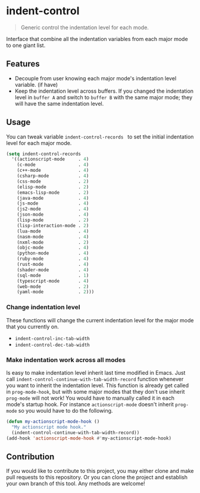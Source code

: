 # indent-control
> Generic control the indentation level for each mode.

Interface that combine all the indentation variables from each major mode
to one giant list.


## Features

* Decouple from user knowing each major mode's indentation level variable. (if have)
* Keep the indentation level across buffers. If you changed the indentation level
in `buffer A` and switch to `buffer B` with the same major mode; they will have 
the same indentation level.


## Usage

You can tweak variable `indent-control-records ` to set the initial
indentation level for each major mode.

```el
(setq indent-control-records
  '((actionscript-mode     . 4)
    (c-mode                . 4)
    (c++-mode              . 4)
    (csharp-mode           . 4)
    (css-mode              . 2)
    (elisp-mode            . 2)
    (emacs-lisp-mode       . 2)
    (java-mode             . 4)
    (js-mode               . 4)
    (js2-mode              . 4)
    (json-mode             . 4)
    (lisp-mode             . 2)
    (lisp-interaction-mode . 2)
    (lua-mode              . 4)
    (nasm-mode             . 4)
    (nxml-mode             . 2)
    (objc-mode             . 4)
    (python-mode           . 4)
    (ruby-mode             . 4)
    (rust-mode             . 4)
    (shader-mode           . 4)
    (sql-mode              . 1)
    (typescript-mode       . 4)
    (web-mode              . 2)
    (yaml-mode             . 2)))
```

### Change indentation level

These functions will change the current indentation level for the major mode
that you currently on.

* `indent-control-inc-tab-width`
* `indent-control-dec-tab-width`

### Make indentation work across all modes

Is easy to make indentation level inherit last time modified in Emacs. Just 
call `indent-control-continue-with-tab-width-record` function whenever
you want to inherit the indentation level. This function is already get called 
in `prog-mode-hook`, but with some major modes that they don't use inherit
`prog-mode` will not work! You would have to manually called it in each mode's 
startup hook. For instance `actionscript-mode` doesn't inherit `prog-mode` 
so you would have to do the following.

```el
(defun my-actionscript-mode-hook ()
  "My actionscript mode hook."
  (indent-control-continue-with-tab-width-record))
(add-hook 'actionscript-mode-hook #'my-actionscript-mode-hook)
```


## Contribution

If you would like to contribute to this project, you may either
clone and make pull requests to this repository. Or you can
clone the project and establish your own branch of this tool.
Any methods are welcome!
